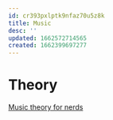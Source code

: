 ```yaml
---
id: cr393pxlptk9nfaz70u5z8k
title: Music
desc: ''
updated: 1662572714565
created: 1662399697277
---
```


# Theory

[Music theory for nerds](https://eev.ee/blog/2016/09/15/music-theory-for-nerds/)